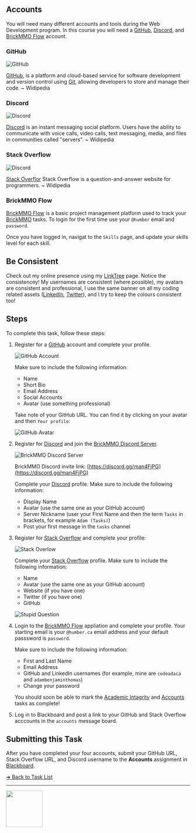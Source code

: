 <style>@import url("//readme.codeadam.ca/readme.css");</style>

## Accounts

You will need many different accounts and tools during the Web Development program. In this course you will need a [GitHub](https://github.com/), [Discord](https://discord.com/), and [BrickMMO Flow](https://flow.brickmmo.com/) account.

### GitHub

![GitHub](images/logo-github.png)

[GitHub](https://github.com), is a platform and cloud-based service for software development and version control using [Git](https://git-scm.com/), allowing developers to store and manage their code. ~ Widipedia

### Discord

![Discord](images/logo-discord.png)

[Discord](https://discord.com/) is an instant messaging social platform. Users have the ability to communicate with voice calls, video calls, text messaging, media, and files in communities called "servers". ~ Widipedia

### Stack Overflow

![Discord](images/logo-stack-overflow.png)

[Stack Overflor](https://stackoverflow.com/) Stack Overflow is a question-and-answer website for programmers. ~ Widipedia

### BrickMMO Flow

[BrickMMO Flow](https://flow.brickmmo.com/) is a basic project management platform used to track your [BrickMMO](https://brickmmo.com/) tasks. To login for the first time use your `@humber` email and `password`. 

Once you have logged in, navigat to the `Skills` page, and update your skills level for each skill. 

## Be Consistent

Check out my online presence using my [LinkTree](https://linktr.ee/codeadamca) page. Notice the consistencey! My usernames are consistent (where possible), my avatars are consistent and professional, I use the same banner on all my coding related assets ([LinkedIn](https://www.linkedin.com/in/adambenjaminthomas/), [Twitter](https://twitter.com/codeadamca)), and I try to keep the colours consistent too!

## Steps

To complete this task, follow these steps:

1. Register for a [GitHub](https://github.com) account and complete your profile.

   ![GitHub Account](images/screenshot-github.png)

   Make sure to include the following information:

   - Name
   - Short Bio
   - Email Address
   - Social Accounts
   - Avatar (use something professional)
  
   Take note of your GitHub URL. You can find it by clicking on your avatar and then `Your profile`:

   ![GitHub Avatar](images/screenshot-github-avatar.png)   

3. Register for [Discord](https://discord.com/) and join the [BrickMMO Discord Server](https://discord.gg/man4FjPG).

   ![BrickMMO Discord Server](images/screenshot-discord.png)

   BrickMMO Discord invite link: [https://discord.gg/man4FjPG](https://discord.gg/man4FjPG)

   Complete your [Discord](https://discord.com/) profile. Make sure to include the following information:

   - Display Name
   - Avatar (use the same one as your GitHub account)
   - Server Nickname (user your First Name and then the term `Tasks` in brackets, for example `Adam (Tasks)`)
   - Post your first message in the `tasks` channel

4. Register for [Stack Overflow](https://stackoverflow.com/) and complete your profile:

   ![Stack Overlow](images/screenshot-stack-overflow.png)

   Complete your [Stack Overflow](https://stackoverflow.com/) profile. Make sure to include the following information:

   - Name
   - Avatar (use the same one as your GitHub account)
   - Website (if you have one)
   - Twitter (if you have one)
   - GitHub

   ![Stupid Question](images/meme-stupid.jpeg)

5. Login to the [BrickMMO Flow](https://flow.brickmmo.com/) appliation and complete your profile. Your starting email is your `@humber.ca` email address and your default passsword is `password`.

   Make sure to include the following information:

   - First and Last Name
   - Email Address
   - GitHub and LinkedIn usernames (for example, mine are `codeadaca` and `adambenjaminthomas`)
   - Change your password

   You should soon be able to mark the [Academic Intagrity](academic-integrity) and [Accounts](accounts) tasks as complete!

6. Log in to Blackboard and post a link to your GitHub and Stack Overflow acccounts in the `accounts` message board.

## Submitting this Task

After you have completed your four accounts, submit your GitHub URL, Stack Overflow URL, and Discord username to the **Accounts** assignment in [Blackboard](https://learn.humber.ca/).

[&#10132; Back to Task List](/)

---

<a href="https://brickmmo.com">
<img src="https://brickmmo.com/images/brickmmo-logo-horizontal.jpg" width="100">
</a>
